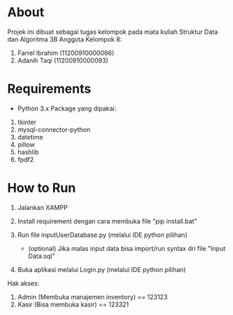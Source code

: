 # About
Projek ini dibuat sebagai tugas kelompok pada mata kuliah Struktur Data dan Algoritma 3B
Anggota Kelompok 8:
1. Farrel Ibrahim (11200910000066)
2. Adanih Taqi (11200910000093)

# Requirements
- Python 3.x
Package yang dipakai:
1. tkinter
2. mysql-connector-python
3. datetime
4. pillow
5. hashlib
6. fpdf2
    
# How to Run
1. Jalankan XAMPP

2. Install requirement dengan cara membuka file "pip install.bat"

3. Run file inputUserDatabase.py (melalui IDE python pilihan)
   - (optional) Jika malas input data bisa import/run syntax dri file "Input Data.sql"

4. Buka aplikasi melalui Login.py (melalui IDE python pilihan)

Hak akses:
1. Admin (Membuka manajemen inventory) == 123123
2. Kasir (Bisa membuka kasir) == 123321
